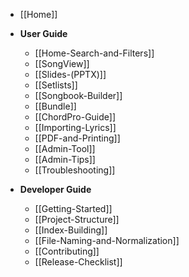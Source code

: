 - [[Home]]

- **User Guide**
  - [[Home-Search-and-Filters]]
  - [[SongView]]
  - [[Slides-(PPTX)]]
  - [[Setlists]]
  - [[Songbook-Builder]]
  - [[Bundle]]
  - [[ChordPro-Guide]]
  - [[Importing-Lyrics]]
  - [[PDF-and-Printing]]
  - [[Admin-Tool]]
  - [[Admin-Tips]]
  - [[Troubleshooting]]

- **Developer Guide**
  - [[Getting-Started]]
  - [[Project-Structure]]
  - [[Index-Building]]
  - [[File-Naming-and-Normalization]]
  - [[Contributing]]
  - [[Release-Checklist]]
